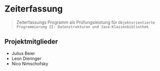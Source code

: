 
# Zeiterfassung

> Zeiterfassungs Programm als Prüfungsleistung für
`Objektorientierte Programmierung II: Datenstrukturen und Java-Klassenbibliothek`

## Projektmitglieder

- Julius Beier
- Leon Dieringer
- Nico Nimschofsky
